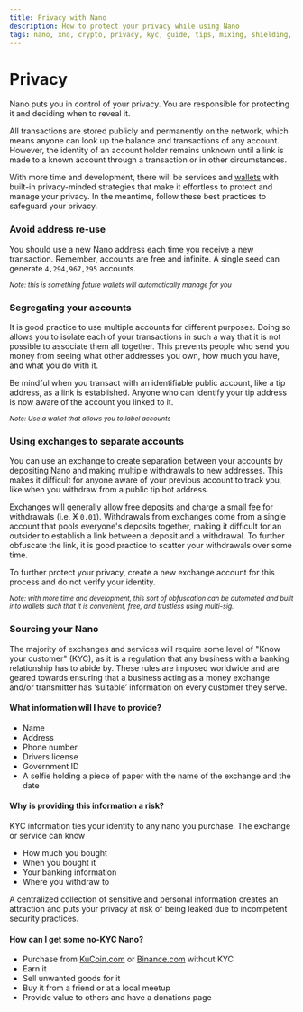 ```yaml
---
title: Privacy with Nano
description: How to protect your privacy while using Nano
tags: nano, xno, crypto, privacy, kyc, guide, tips, mixing, shielding, anonymity, address
---
```


# Privacy

Nano puts you in control of your privacy. You are responsible for protecting it and deciding when to reveal it.

All transactions are stored publicly and permanently on the network, which means anyone can look up the balance and transactions of any account. However, the identity of an account holder remains unknown until a link is made to a known account through a transaction or in other circumstances.

With more time and development, there will be services and <a href="https://github.com/mistakia/nanowallet" target="_blank">wallets</a> with built-in privacy-minded strategies that make it effortless to protect and manage your privacy. In the meantime, follow these best practices to safeguard your privacy.

### Avoid address re-use

You should use a new Nano address each time you receive a new transaction. Remember, accounts are free and infinite. A single seed can generate `4,294,967,295` accounts.

<small>_Note: this is something future wallets will automatically manage for you_</small>

### Segregating your accounts

It is good practice to use multiple accounts for different purposes. Doing so allows you to isolate each of your transactions in such a way that it is not possible to associate them all together. This prevents people who send you money from seeing what other addresses you own, how much you have, and what you do with it.

Be mindful when you transact with an identifiable public account, like a tip address, as a link is established. Anyone who can identify your tip address is now aware of the account you linked to it.

<small>_Note: Use a wallet that allows you to label accounts_</small>

### Using exchanges to separate accounts

You can use an exchange to create separation between your accounts by depositing Nano and making multiple withdrawals to new addresses. This makes it difficult for anyone aware of your previous account to track you, like when you withdraw from a public tip bot address.

Exchanges will generally allow free deposits and charge a small fee for withdrawals (i.e. Ӿ `0.01`). Withdrawals from exchanges come from a single account that pools everyone's deposits together, making it difficult for an outsider to establish a link between a deposit and a withdrawal. To further obfuscate the link, it is good practice to scatter your withdrawals over some time.

To further protect your privacy, create a new exchange account for this process and do not verify your identity.

<small>_Note: with more time and development, this sort of obfuscation can be automated and built into wallets such that it is convenient, free, and trustless using multi-sig._</small>

### Sourcing your Nano

The majority of exchanges and services will require some level of "Know your customer" (KYC), as it is a regulation that any business with a banking relationship has to abide by. These rules are imposed worldwide and are geared towards ensuring that a business acting as a money exchange and/or transmitter has ‘suitable’ information on every customer they serve.

#### What information will I have to provide?

- Name
- Address
- Phone number
- Drivers license
- Government ID
- A selfie holding a piece of paper with the name of the exchange and the date

#### Why is providing this information a risk?

KYC information ties your identity to any nano you purchase. The exchange or service can know

- How much you bought
- When you bought it
- Your banking information
- Where you withdraw to

A centralized collection of sensitive and personal information creates an attraction and puts your privacy at risk of being leaked due to incompetent security practices.

#### How can I get some no-KYC Nano?

- Purchase from <a href="https://www.kucoin.com/" target="_blank">KuCoin.com</a> or <a href="https://www.binance.com/en" target="_blank">Binance.com</a> without KYC
- Earn it
- Sell unwanted goods for it
- Buy it from a friend or at a local meetup
- Provide value to others and have a donations page
